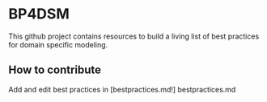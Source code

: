 # BP4DSM

This github project contains resources to build a living list of best practices for
domain specific modeling.

## How to contribute

Add and edit best practices in [bestpractices.md!] bestpractices.md
